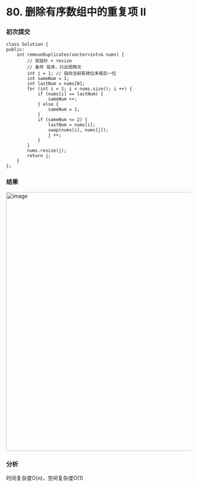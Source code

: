 # 80. 删除有序数组中的重复项 II

### 初次提交
```
class Solution {
public:
    int removeDuplicates(vector<int>& nums) {
        // 双指针 + resize
        // 条件 有序，只出现两次
        int j = 1; // 指向当前有效位末尾后一位
        int sameNum = 1;
        int lastNum = nums[0];
        for (int i = 1; i < nums.size(); i ++) {
            if (nums[i] == lastNum) {
                sameNum ++;
            } else {
                sameNum = 1;
            }
            if (sameNum <= 2) {
                lastNum = nums[i];
                swap(nums[i], nums[j]);
                j ++;
            }
        }
        nums.resize(j);
        return j;
    }
};
```
### 结果
<img width="879" height="704" alt="image" src="https://github.com/user-attachments/assets/3959a5bd-0c9f-4bdc-a3a2-93a1300b8b4f" />

### 分析

时间复杂度O(n)，空间复杂度O(1)

